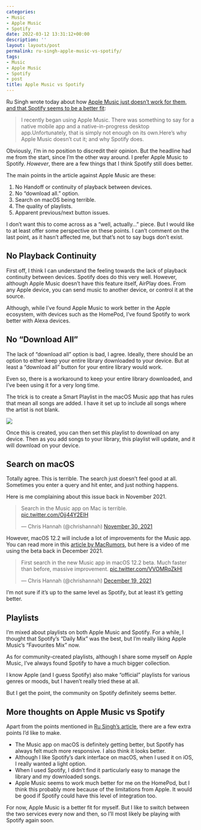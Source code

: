 ```yaml
---
categories:
- Music
- Apple Music
- Spotify
date: 2022-03-12 13:31:12+00:00
description: ''
layout: layouts/post
permalink: ru-singh-apple-music-vs-spotify/
tags:
- Music
- Apple Music
- Spotify
- post
title: Apple Music vs Spotify
---
```


Ru Singh wrote today about how [Apple Music just doesn’t work for them, and that Spotify seems to be a better fit](https://rusingh.com/spotify-just-works-apple-music-does-not/):

> I recently began using Apple Music. There was something to say for a native mobile app and a native-in-progress desktop app.Unfortunately, that is simply not enough on its own.Here’s why Apple Music doesn’t cut it; and why Spotify does.

Obviously, I’m in no position to discredit their opinion. But the headline had me from the start, since I’m the other way around. I prefer Apple Music to Spotify. _However_, there are a few things that I think Spotify still does better.

The main points in the article against Apple Music are these:

1. No Handoff or continuity of playback between devices.
2. No “download all.” option.
3. Search on macOS being terrible.
4. The quality of playlists.
5. Apparent previous/next button issues.

I don’t want this to come across as a “well, actually…” piece. But I would like to at least offer some perspective on these points. I can’t comment on the last point, as it hasn’t affected me, but that’s not to say bugs don’t exist.

## No Playback Continuity

First off, I think I can understand the feeling towards the lack of playback continuity between devices. Spotify does do this very well. However, although Apple Music doesn’t have this feature itself, AirPlay does. From any Apple device, you can send music to another device, or control it at the source.

Although, while I’ve found Apple Music to work better in the Apple ecosystem, with devices such as the HomePod, I’ve found Spotify to work better with Alexa devices.

## No “Download All”

The lack of “download all” option is bad, I agree. Ideally, there should be an option to either keep your entire library downloaded to your device. But at least a “download all” button for your entire library would work.

Even so, there is a workaround to keep your entire library downloaded, and I’ve been using it for a very long time.

The trick is to create a Smart Playlist in the macOS Music app that has rules that mean all songs are added. I have it set up to include all songs where the artist is not blank.

<img src="https://cdn.chrishannah.me/images/2022/03/Screenshot-2022-03-12-at-12.57.37.png" caption="">

Once this is created, you can then set this playlist to download on any device. Then as you add songs to your library, this playlist will update, and it will download on your device.

## Search on macOS

Totally agree. This is terrible. The search just doesn’t feel good at all. Sometimes you enter a query and hit enter, and just nothing happens.

Here is me complaining about this issue back in November 2021.

<blockquote class="twitter-tweet"><p lang="en" dir="ltr">Search in the Music app on Mac is terrible. <a href="https://t.co/Ojj44Y2ElH">pic.twitter.com/Ojj44Y2ElH</a></p>— Chris Hannah (@chrishannah) <a href="https://twitter.com/chrishannah/status/1465797783206744077?ref_src=twsrc%5Etfw">November 30, 2021</a></blockquote>

<script async="" src="https://platform.twitter.com/widgets.js" charset="utf-8"></script>

However, macOS 12.2 will include a lot of improvements for the Music app. You can read more in this [article by MacRumors](https://www.macrumors.com/2021/12/17/native-apple-music-for-macos-music-app/), but here is a video of me using the beta back in December 2021.

<blockquote class="twitter-tweet"><p lang="en" dir="ltr">First search in the new Music app in macOS 12.2 beta. Much faster than before, massive improvement. <a href="https://t.co/VVOMRqZkHl">pic.twitter.com/VVOMRqZkHl</a></p>— Chris Hannah (@chrishannah) <a href="https://twitter.com/chrishannah/status/1472362386396954627?ref_src=twsrc%5Etfw">December 19, 2021</a></blockquote>

<script async="" src="https://platform.twitter.com/widgets.js" charset="utf-8"></script>

I’m not sure if it’s up to the same level as Spotify, but at least it’s getting better.

## Playlists

I’m mixed about playlists on both Apple Music and Spotify. For a while, I thought that Spotify’s “Daily Mix” was the best, but I’m really liking Apple Music’s “Favourites Mix” now.

As for community-created playlists, although I share some myself on Apple Music, I’ve always found Spotify to have a much bigger collection.

I know Apple (and I guess Spotify) also make “official” playlists for various genres or moods, but I haven’t really tried these at all.

But I get the point, the community on Spotify definitely seems better.

## More thoughts on Apple Music vs Spotify

Apart from the points mentioned in [Ru Singh’s article](https://rusingh.com/spotify-just-works-apple-music-does-not/), there are a few extra points I’d like to make.

* The Music app on macOS is definitely getting better, but Spotify has always felt much more responsive. I also think it looks better.
* Although I like Spotify’s dark interface on macOS, when I used it on iOS, I really wanted a light option.
* When I used Spotify, I didn’t find it particularly easy to manage the library and my downloaded songs.
* Apple Music seems to work much better for me on the HomePod, but I think this probably more because of the limitations from Apple. It would be good if Spotify could have this level of integration too.

For now, Apple Music is a better fit for myself. But I like to switch between the two services every now and then, so I’ll most likely be playing with Spotify again soon.
